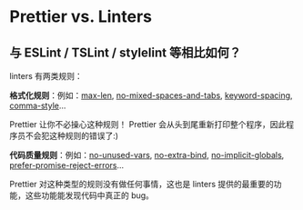 # Prettier vs. Linters

## 与 ESLint / TSLint / stylelint 等相比如何？

linters 有两类规则：

**格式化规则**：例如：[max-len](https://eslint.org/docs/rules/max-len), [no-mixed-spaces-and-tabs](https://eslint.org/docs/rules/no-mixed-spaces-and-tabs), [keyword-spacing](https://eslint.org/docs/rules/keyword-spacing), [comma-style](https://eslint.org/docs/rules/comma-style)...

Prettier 让你不必操心这种规则！ Prettier 会从头到尾重新打印整个程序，因此程序员不会犯这种规则的错误了:)

**代码质量规则**：例如：[no-unused-vars](https://eslint.org/docs/rules/no-unused-vars), [no-extra-bind](https://eslint.org/docs/rules/no-extra-bind),
[no-implicit-globals](https://eslint.org/docs/rules/no-implicit-globals), [prefer-promise-reject-errors](https://eslint.org/docs/rules/prefer-promise-reject-errors)...

Prettier 对这种类型的规则没有做任何事情，这也是 linters 提供的最重要的功能，这些功能能发现代码中真正的 bug。
